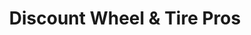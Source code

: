 ---
title: "Discount Wheel & Tire Pros"
url: /atlanta/discount-wheel-and-tire-pros/
shop: car repair
---